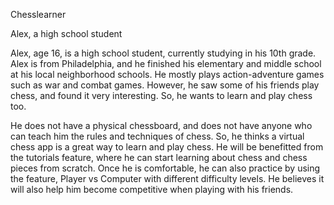 Chesslearner

Alex, a high school student  
  
Alex, age 16, is a high school student, currently studying in his 10th grade. Alex is from Philadelphia, and he finished his elementary and middle school at his local neighborhood schools. He mostly plays action-adventure games such as war and combat games. However, he saw some of his friends play chess, and found it very interesting. So, he wants to learn and play chess too.  

He does not have a physical chessboard, and does not have anyone who can teach him the rules and techniques of chess. So, he thinks a virtual chess app is a great way to learn and play chess. He will be benefitted from the tutorials feature, where he can start learning about chess and chess pieces from scratch. Once he is comfortable, he can also practice by using the feature, Player vs Computer with different difficulty levels. He believes it will also help him become competitive when playing with his friends.   